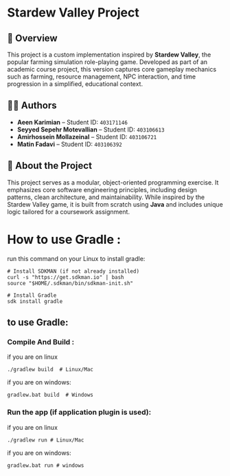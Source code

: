 # Stardew Valley Project

## 📌 Overview

This project is a custom implementation inspired by **Stardew Valley**, the popular farming simulation role-playing game. Developed as part of an academic course project, this version captures core gameplay mechanics such as farming, resource management, NPC interaction, and time progression in a simplified, educational context.

## 👨‍💻 Authors

- **Aeen Karimian** – Student ID: `403171146`
- **Seyyed Sepehr Motevallian** – Student ID: `403106613`  
- **Amirhossein Mollazeinal** – Student ID: `403106721`
- **Matin Fadavi** – Student ID: `403106392`

## 🚀 About the Project

This project serves as a modular, object-oriented programming exercise. It emphasizes core software engineering principles, including design patterns, clean architecture, and maintainability. While inspired by the Stardew Valley game, it is built from scratch using **Java** and includes unique logic tailored for a coursework assignment.

# How to use Gradle :
run this command on your Linux to install gradle:  
```
# Install SDKMAN (if not already installed)
curl -s "https://get.sdkman.io" | bash
source "$HOME/.sdkman/bin/sdkman-init.sh"

# Install Gradle
sdk install gradle
```

## to use Gradle:

###  Compile And Build : 
if you are on linux 
```
./gradlew build  # Linux/Mac
```
if you are on windows: 
```
gradlew.bat build  # Windows
```

### Run the app (if application plugin is used):
if you are on linux 
```
./gradlew run # Linux/Mac
```
if you are on windows: 
```
gradlew.bat run #‌ windows 
```
